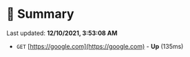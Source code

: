 # 📖 Summary
Last updated: **12/10/2021, 3:53:08 AM**

- `GET` [https://google.com](https://google.com) - **Up** (135ms)
